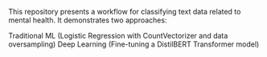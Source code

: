 This repository presents a workflow for classifying text data related to mental health. It demonstrates two approaches:

Traditional ML (Logistic Regression with CountVectorizer and data oversampling)
Deep Learning (Fine-tuning a DistilBERT Transformer model)

